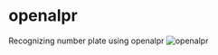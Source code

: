 # openalpr
Recognizing number plate using openalpr
![openalpr](https://user-images.githubusercontent.com/68371302/127743452-8691d6ca-35e2-4fd2-a914-6e668fed02aa.jpeg)
